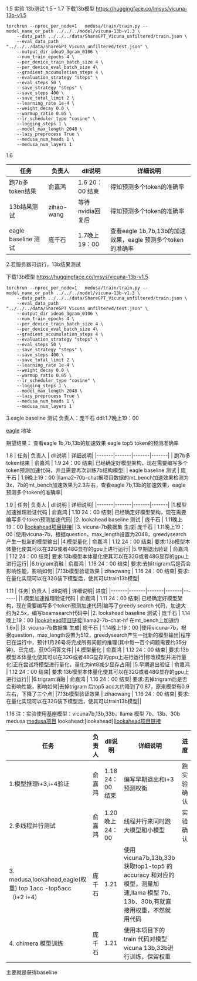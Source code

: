 1.5 实验
13b测试
1.5 - 1.7
下载13b模型
https://huggingface.co/lmsys/vicuna-13b-v1.5

```
torchrun --nproc_per_node=1   medusa/train/train.py --model_name_or_path ../../../model/vicuna-13b-v1.3 \
    --data_path ../../../data/ShareGPT_Vicuna_unfiltered/train.json \
    --eval_data_path  "../../../data/ShareGPT_Vicuna_unfiltered/test.json" \
    --output_dir idea9_3gram_0106 \
    --num_train_epochs 4 \
    --per_device_train_batch_size 4 \
    --per_device_eval_batch_size 4\
    --gradient_accumulation_steps 4 \
    --evaluation_strategy "steps" \
    --eval_steps 50 \
    --save_strategy "steps" \
    --save_steps 400 \
    --save_total_limit 2 \
    --learning_rate 1e-4 \
    --weight_decay 0.0 \
    --warmup_ratio 0.05 \
    --lr_scheduler_type "cosine" \
    --logging_steps 1 \
    --model_max_length 2048 \
    --lazy_preprocess True \
    --medusa_num_heads 1 \
    --medusa_num_layers 1
```
1.6 

| 任务| 负责人 | dll说明 | 详细说明|
|-------|-------|-------|-------|
| 跑7b多token结果 | 俞嘉鸿 | 1.6 20：00 结束| 得知预测多个token的准确率|
| 13b结果测试 | zihao-wang | 等待nvidia回复后 |得知预测多个token的准确率|
| eagle baseline 测试 | 庞千石 | 1.7晚上19：00 |查看eagle 1b,7b,13b的加速效果，eagle 预测多个token的准确率|



2.若服务器可运行，13b结果测试 

下载13b模型 
https://huggingface.co/lmsys/vicuna-13b-v1.5

```
torchrun --nproc_per_node=1   medusa/train/train.py --model_name_or_path ../../../model/vicuna-13b-v1.3 \
    --data_path ../../../data/ShareGPT_Vicuna_unfiltered/train.json \
    --eval_data_path  "../../../data/ShareGPT_Vicuna_unfiltered/test.json" \
    --output_dir idea6_3gram_0106 \
    --num_train_epochs 4 \
    --per_device_train_batch_size 4 \
    --per_device_eval_batch_size 4\
    --gradient_accumulation_steps 4 \
    --evaluation_strategy "steps" \
    --eval_steps 50 \
    --save_strategy "steps" \
    --save_steps 400 \
    --save_total_limit 2 \
    --learning_rate 1e-4 \
    --weight_decay 0.0 \
    --warmup_ratio 0.05 \
    --lr_scheduler_type "cosine" \
    --logging_steps 1 \
    --model_max_length 2048 \
    --lazy_preprocess True \
    --medusa_num_heads 1 \
    --medusa_num_layers 1
```
3.eagle baseline 测试 负责人：庞千石 ddl:1.7晚上19：00

[eagle](https://github.com/SafeAILab/EAGLE) 地址

期望结果：
查看eagle 1b,7b,13b的加速效果
eagle top5 token的预测准确率

1.8 
| 任务| 负责人 | dll说明 | 详细说明|
|-------|-------|-------|-------|
| 跑7b多token结果 | 俞嘉鸿 | 1.9 24：00 结束| 已经确定好模型架构，现在需要编写多个token预测加速代码，并且需要再次训练7b结构模型|
| eagle baseline 测试 | 庞千石 | 1.9晚上19：00 |llama2-70b-chat据项目数据的mt_bench加速效果检测为3x，7b的mt_bench加速效果为2.3左右，查看eagle 7b,13b的加速效果，eagle 预测多个token的准确率|

1.9
| 任务| 负责人 | dll说明 | 详细说明| 
|-------|-------|-------|-------|
|1.模型加速推理验证代码 | 俞嘉鸿 | 1.10 24：00 结束| 已经确定好模型架构，现在需要编写多个token预测加速代码|
|2. lookahead baseline 测试 | 庞千石 | 1.11晚上19：00 |[lookahead项目链接](https://lmsys.org/blog/2023-11-21-lookahead-decoding/?utm_source=talkingdev.uwl.me)|
|3. vicuna-7b数据集 生成| 庞千石 | 1.11晚上19：00 |使用vicuna-7b，根据question，max_length设置为2048，greedysearch产生一批新的模型输出|
|4.模型量化 | 俞嘉鸿 | 1.12 24：00 结束| 要求:13b模型本体量化使其可以在32G或者48G显存的gpu上进行运行|
|5.早期退出验证 | 俞嘉鸿 | 1.12 24：00 结束| 要求:13b模型本体量化使其可以在32G或者48G显存的gpu上进行运行|
|6.trigram消融 | 俞嘉鸿 | 1.16 24：00 结束| 要求:去掉trigram后是否会影响性能，影响如何|
|7.13b模型验证效果 | zihaowang | 1.16 24：00 结束| 要求:在量化实现可以在32G装下模型后，使其可以train13b模型|

1.11
| 任务| 负责人 | dll说明 | 详细说明| 进度|
|-------|-------|-------|-------|-------|
|1.模型加速推理验证代码 | 俞嘉鸿 | 1.11 24：00 结束| 已经确定好模型架构，现在需要编写多个token预测加速代码|编写了greedy search 代码，加速大约为2.5x，编写beamsearch代码中|
|2. lookahead baseline 测试 | 庞千石 | 1.14晚上19：00 |[lookahead项目链接](https://lmsys.org/blog/2023-11-21-lookahead-decoding/?utm_source=talkingdev.uwl.me)|llama2-7b-chat-hf 在mt_bench上加速约1.6x||
|3. vicuna-7b数据集 生成| 庞千石 | 1.14晚上19：00 |使用vicuna-7b，根据question，max_length设置为512，greedysearch产生一批新的模型输出|程序已在运行中，预计1月26号将完成所有问题的推理(其中每一百个问题需要约35分钟)、已完成，获9G问答文件|
|4.模型量化 | 俞嘉鸿 | 1.12 24：00 结束| 要求:13b模型本体量化使其可以在32G或者48G显存的gpu上进行运行|修改模型并进行量化|正在尝试将模型进行量化，量化为int8减少显存占用|
|5.早期退出验证 | 俞嘉鸿 | 1.12 24：00 结束| 要求:13b模型本体量化使其可以在32G或者48G显存的gpu上进行运行||
|6.trigram消融 | 俞嘉鸿 | 1.16 24：00 结束| 要求:去掉trigram后是否会影响性能，影响如何|去掉trigram 后top5 acc大约降到了0.87，原来模型有0.9左右，下降了三个点|
|7.13b模型验证效果 | zihaowang | 1.16 24：00 结束| 要求:在量化实现可以在32G装下模型后，使其可以train13b模型||

1.16
注：实验使用基座模型：vicuna7b,13b,33b，llama 模型 7b、13b、30b
medusa:[medusa项目](https://github.com/FasterDecoding/Medusa)
lookahead:[lookahead]([lookahead项目链接](https://lmsys.org/blog/2023-11-21-lookahead-decoding/?utm_source=talkingdev.uwl.me)

| 任务| 负责人 | dll说明 | 详细说明| 进度|
|-------|-------|-------|-------|-------|
|1.模型推理i+3,i+4验证 | 俞嘉鸿 | 1.18 24：00 结束| 编写早期退出和i+3预测权衡|跑实验确认|
|2.多线程并行测试 | 俞嘉鸿 | 1.20晚上24：00 |线程并行来同时跑大模型和小模型|实验确认|
|3. 	medusa,lookahead,eagle(权重) top 1acc -top5acc （i+2 i+4）| 庞千石 |1.21 |使用vicuna7b,13b,33b获取top1-top5 的accuracy 和对应的模型，测量加速,llama 模型 7b、13b、30b,有就直接用权重，不然就用代码||
|4.  chimera 模型训练 |  庞千石 |1.21 |使用本项目下的train 代码对模型vicuna 13b,33b进行训练，保留权重| |

主要就是获得baseline
